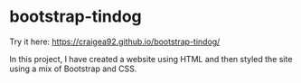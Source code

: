 # bootstrap-tindog

Try it here: https://craigea92.github.io/bootstrap-tindog/

In this project, I have created a website using HTML and then styled the site using a mix of Bootstrap and CSS. 
